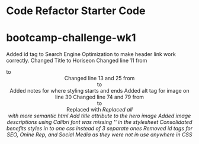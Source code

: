 # Code Refactor Starter Code
# bootcamp-challenge-wk1
Added id tag to Search Engine Optimization to make header link work correctly. 
Changed Title to Horiseon 
Changed line 11 from <div> to <header>
Changed line 13 and 25 from <div> to <nav>
Added notes for where styling starts and ends
Added alt tag for image on line 30
Changed line 74 and 79 from <div> to <footer>
Replaced <span> with <em>
Replaced all <div> with more semantic html
Add title attribute to the hero image 
Added image descriptions using <alt>
Calibri font was missing '' in the stylesheet
Consolidated benefits styles in to one css instead of 3 separate ones
Removed id tags for SEO, Onine Rep, and Social Media as they were not in use anywhere in CSS